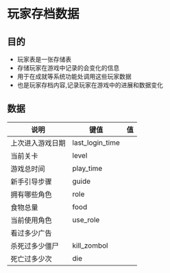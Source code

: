 # 玩家存档数据
## 目的
- 玩家表是一张存储表
- 存储玩家在游戏中记录的会变化的信息
- 用于在成就等系统功能处调用这些玩家数据
- 也是玩家存档内容,记录玩家在游戏中的进展和数据变化

## 数据

说明       | 键值              | 值
-------- | --------------- | -
上次进入游戏日期 | last_login_time |
当前关卡     | level           |
游戏总时间    | play_time       |
新手引导步骤   | guide           |
拥有哪些角色   | role            |
食物总量     | food            |
当前使用角色   | use_role        |
看过多少广告   |                 |
杀死过多少僵尸  | kill_zombol     |
死亡过多少次   | die             |
